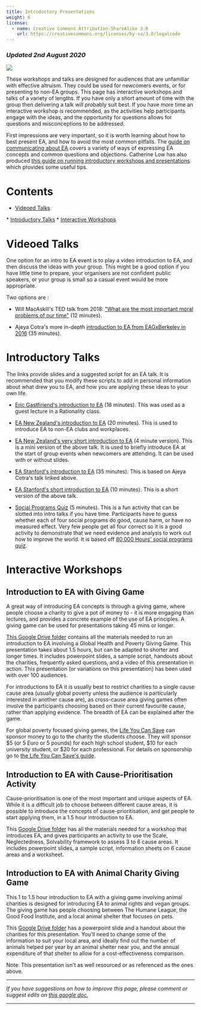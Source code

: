 ```yaml
---
title: Introductory Presentations
weight: 6
license:
  - name: Creative Commons Attribution-ShareAlike 3.0
    url: https://creativecommons.org/licenses/by-sa/3.0/legalcode
---
```

### _Updated 2nd August 2020_

<p class="large_image_wrapper">
<img src="/img/intropresentation.png" />
</p>

These workshops and talks are designed for audiences that are unfamiliar with effective altruism. They could be used for newcomers events, or for presenting to non-EA groups. This page has interactive workshops and talks of a variety of lengths. If you have only a short amount of time with the group then delivering a talk will probably suit best. If you have more time an interactive workshop is recommended, as the activities help participants engage with the ideas, and the opportunity for questions allows for questions and misconceptions to be addressed.

First impressions are very important, so it is worth learning about how to best present EA, and how to avoid the most common pitfalls. The <a target="_blank" href="/learn/communicate-ea/">guide on communicating about EA</a> covers a variety of ways of expressing EA concepts and common questions and objections. Catherine Low has also produced <a target="_blank" href="https://docs.google.com/document/d/1FURw0YwQkb4ZPiGE0MQwbSKBbbWuI7gDsIjMbBcA_VA/">this guide on running introductory workshops and presentations</a> which provides some useful tips. 

# Contents

* <a href="#videos">Videoed Talks</a>
* <a href="#talks">Introductory Talks</a>
* <a href="#workshops">Interactive Workshops</a>


<a name="workshops"></a>
# Videoed Talks

One option for an intro to EA event is to play a video introduction to EA, and then discuss the ideas with your group. This might be a good option if you have little time to prepare, your organisers are not confident public speakers, or your group is small so a casual event would be more appropriate.

Two options are :

* Will MacAskill's TED talk from 2018: <a target="_blank" href="https://www.youtube.com/watch?v=WyprXhvGVYk&feature=youtu.be">"What are the most important moral problems of our time"</a> (12 minutes). 

* Ajeya Cotra's more in-depth <a target="_blank" href="https://www.youtube.com/watch?v=48VAQtGmfWY">introduction to EA from EAGxBerkeley in 2016</a> (35 minutes).


<a name="Introductory Talks"></a>
# Introductory Talks

The links provide slides and a suggested script for an EA talk. It is recommended that you modify these scripts to add in personal information about what drew you to EA, and how you are applying these ideas to your own life.

* <a target="_blank" href="https://drive.google.com/drive/folders/1u2SHkoo_Ns-OkzOj897Z6mPMkDmHkGmT?usp=sharing">Eric Gastfiriend's introduction to EA</a> (16 minutes). This was used as a guest lecture in a Rationality class. 

* <a target="_blank" href="https://drive.google.com/drive/folders/1vqg2hFzlazg6qi8n2j44jzBOANok-ao1?usp=sharing">EA New Zealand's introduction to EA</a> (20 minutes). This is used to introduce EA to non-EA clubs and workplaces. 

*  <a target="_blank" href="https://drive.google.com/drive/folders/1kUZUC-addsdDJTaR6QhOnZ6jjqZOi1pS?usp=sharing">EA New Zealand's very short introduction to EA</a> (4 minute version). This is a mini version of the above talk. It is used to briefly introduce EA at the start of group events when newcomers are attending. It can be used with or without slides. 

* <a target="_blank" href="https://drive.google.com/drive/folders/1PMOPsZRJ2u4ENfEbYP7FNDsARiG0iqPl?usp=sharing">EA Stanford's introduction to EA</a> (35 minutes). This is based on Ajeya Cotra's talk linked above. 

* <a target="_blank" href="https://drive.google.com/drive/folders/1TX7xrH54OwFbph3dBvbxa-RqvVw-3dAw?usp=sharing">EA Stanford's short introduction to EA</a> (10 minutes). This is a short version of the above talk. 

* <a target="_blank" href="https://drive.google.com/drive/folders/1FOSPEdl-m42aIj5PLxNi15g6UX9daJO-?usp=sharing">Social Programs Quiz</a> (5 minutes). This is a fun activity that can be slotted into intro talks if you have time. Participants have to guess whether each of four social programs do good, cause harm, or have no measured effect. Very few people get all four correct so it is a good activity to demonstrate that we need evidence and analysis to work out how to improve the world. It is based off <a target="_blank" href="https://80000hours.org/articles/can-you-guess/">80,000 Hours' social programs quiz</a>.  




<a name="workshops"></a>
# Interactive Workshops





## Introduction to EA with Giving Game
A great way of introducing EA concepts is through a giving game, where people choose a charity to give a pot of money to - it is more engaging than lectures, and provides a concrete example of the use of EA principles. A giving game can be used for presentations taking 45 mins or longer.

<a target="_blank" href="https://drive.google.com/drive/folders/1k73rGGdiI90vFl8Z1iOyLfTbJefgATM9?usp=sharing">This Google Drive folder</a> contains all the materials needed to run an introduction to EA involving a Global Health and Poverty Giving Game. This presentation takes about 1.5 hours, but can be adapted to shorter and longer times. It includes powerpoint slides, a sample script, handouts about the charities, frequently asked questions, and a video of this presentation in action. This presentation (or variations on this presentation) has been used with over 100 audiences.

For introductions to EA it is usually best to restrict charities to a single cause cause area (usually global poverty unless the audience is particularly interested in another cause are), as cross-cause area giving games often involve the participants choosing based on their current favourite cause, rather than applying evidence. The breadth of EA can be explained after the game.

For global poverty focused giving games, the <a target="_blank" href="https://www.thelifeyoucansave.org/">Life You Can Save</a> can sponsor money to go to the charity the students choose. They will sponsor $5 (or 5 Euro or 5 pounds) for each high school student, $10 for each university student, or $20 for each professional. For details on sponsorship go to <a target="_blank" href="https://www.thelifeyoucansave.org/giving-games">the Life You Can Save's guide</a>.

## Introduction to EA with Cause-Prioritisation Activity

Cause-prioritisation is one of the most important and unique aspects of EA. While it is a difficult job to choose between different cause areas, it is possible to introduce the concepts of cause-prioritisation, and get people to start applying them, in a 1.5 hour introduction to EA.

This <a target="_blank" href="https://drive.google.com/drive/folders/1Sqitu3q8b4NJZ95ec_O1n3_zHkrNCE8U?usp=sharing">Google Drive folder</a> has all the materials needed for a workshop that introduces EA, and gives participants an activity to use the Scale, Neglectedness, Solvability framework to assess 3 to 6 cause areas. It includes powerpoint slides, a sample script, information sheets on 6 cause areas and a worksheet.


## Introduction to EA with Animal Charity Giving Game

This 1 to 1.5 hour introduction to EA with a giving game involving animal charities is designed for introducing EA to animal rights and vegan groups. The giving game has people choosing between The Humane League, the Good Food Institute, and a local animal shelter that focuses on pets. 

This <a target="_blank" href="https://drive.google.com/drive/u/0/folders/12nRkyD_F_TCdAWP2MGWGNO_woaUjpJgy">Google Drive folder</a> has a powerpoint slide and a handout about the charities for this presentation. You'll need to change some of the information to suit your local area, and ideally find out the number of animals helped per year by an animal shelter near you, and the annual expenditure of that shelter to allow for a cost-effectiveness comparison.

Note: This presentation isn't as well resourced or as referenced as the ones above.


<hr>

_If you have suggestions on how to improve this page, please comment or suggest edits on_   <a target="_blank" href="https://docs.google.com/document/d/1tueIpoSWwqEYgs5aqhxKcBTs3TYq5koMmMO-4xTj14E/edit#"> _this google doc._</a> 
<hr>
